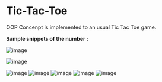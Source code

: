 # Tic-Tac-Toe
OOP Concenpt is implemented to an usual Tic Tac Toe game.

**Sample snippets of the number :**

![image](https://user-images.githubusercontent.com/48944427/124427211-b791ab80-dd88-11eb-9898-06ba40a020e8.png)

![image](https://user-images.githubusercontent.com/48944427/124427307-dbed8800-dd88-11eb-8a8f-70abd4b4f10b.png)

![image](https://user-images.githubusercontent.com/48944427/124427599-3981d480-dd89-11eb-9cdd-3ec4f422f695.png)
![image](https://user-images.githubusercontent.com/48944427/124428885-d5601000-dd8a-11eb-82a0-301d0a7802c3.png)
![image](https://user-images.githubusercontent.com/48944427/124428663-a0ec5400-dd8a-11eb-8841-0fde105c1c75.png)
![image](https://user-images.githubusercontent.com/48944427/124428552-7c907780-dd8a-11eb-868c-b8ec4d044799.png)
![image](https://user-images.githubusercontent.com/48944427/124427369-ee67c180-dd88-11eb-9674-5f6ff61a337b.png)
